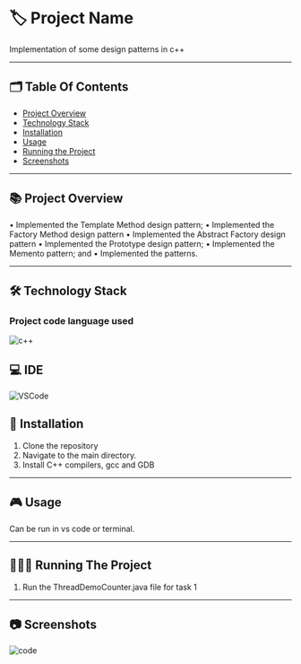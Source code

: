 
# 🏷️ Project Name

Implementation of some design patterns in c++

---
## 🗂️ Table Of Contents

- [Project Overview](#-project-overview)
- [Technology Stack](#-technology-stack)
- [Installation](#-installation)
- [Usage](#-usage)
- [Running the Project](#-running-the-project)
- [Screenshots](#-screenshots)
---

## 📚 Project Overview

• Implemented the Template Method design pattern; 
• Implemented the Factory Method design pattern
• Implemented the Abstract Factory design pattern 
• Implemented the Prototype design pattern;
• Implemented the Memento pattern; and
• Implemented the patterns.

---

## 🛠️ Technology Stack 

### Project code language used

 ![c++](https://img.shields.io/badge/C%2B%2B-00599C?style=for-the-badge&logo=c%2B%2B&logoColor=white)

## 💻 IDE

 ![VSCode](https://img.shields.io/badge/VSCode-0078D4?style=for-the-badge&logo=visual%20studio%20code&logoColor=white)

## 📝 Installation

1. Clone the repository
2. Navigate to the main directory.
3. Install C++ compilers, gcc and GDB

---

## 🎮 Usage

Can be run in vs code or terminal.

---

## 🏃🏻‍♂️ Running The Project

1. Run the ThreadDemoCounter.java file for task 1

---

## 📷 Screenshots

![code]()

